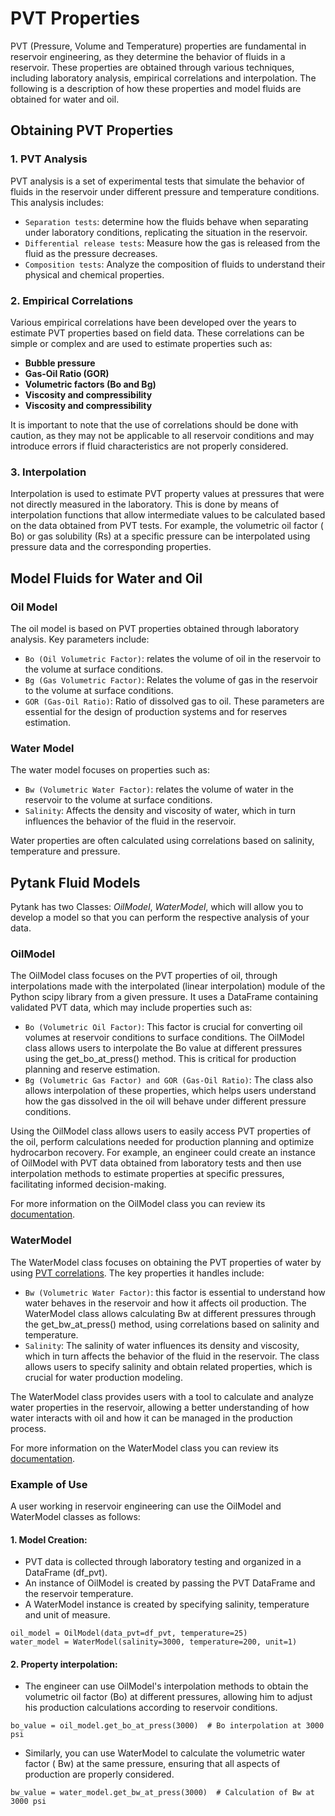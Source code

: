 # **PVT Properties**

PVT (Pressure, Volume and Temperature) properties are fundamental in reservoir
engineering, as they determine the behavior of fluids in a reservoir. These
properties are obtained through various techniques, including laboratory
analysis, empirical correlations and interpolation. The following is a
description of how these properties and model fluids are obtained for water and
oil.

## **Obtaining PVT Properties**

### 1. PVT Analysis

PVT analysis is a set of experimental tests that simulate the behavior of fluids
in the reservoir under different pressure and temperature conditions. This
analysis includes:

- ``Separation tests``: determine how the fluids behave when separating under
  laboratory conditions, replicating the situation in the reservoir.
- ``Differential release tests``: Measure how the gas is released from the fluid
  as the pressure decreases.
- ``Composition tests``: Analyze the composition of fluids to understand their
  physical and chemical properties.

### 2. Empirical Correlations

Various empirical correlations have been developed over the years to estimate
PVT properties based on field data. These correlations can be simple or
complex and are used to estimate properties such as:

- **Bubble pressure**
- **Gas-Oil Ratio (GOR)**
- **Volumetric factors (Bo and Bg)**
- **Viscosity and compressibility**
- **Viscosity and compressibility**

It is important to note that the use of correlations should be done with
caution, as they may not be applicable to all reservoir conditions and may
introduce errors if fluid characteristics are not properly considered.

### 3. Interpolation

Interpolation is used to estimate PVT property values at pressures that were
not directly measured in the laboratory. This is done by means of
interpolation functions that allow intermediate values to be calculated based
on the data obtained from PVT tests. For example, the volumetric oil factor (
Bo) or gas solubility (Rs) at a specific pressure can be interpolated using
pressure data and the corresponding properties.

## **Model Fluids for Water and Oil**

### Oil Model

The oil model is based on PVT properties obtained through laboratory analysis.
Key parameters include:

- ``Bo (Oil Volumetric Factor)``: relates the volume of oil in the reservoir to
  the volume at surface conditions.
- ``Bg (Gas Volumetric Factor)``: Relates the volume of gas in the reservoir to
  the volume at surface conditions.
- ``GOR (Gas-Oil Ratio)``: Ratio of dissolved gas to oil. These parameters are
  essential for the design of production systems and for reserves estimation.

### Water Model

The water model focuses on properties such as:

- ``Bw (Volumetric Water Factor)``: relates the volume of water in the reservoir
  to the volume at surface conditions.
- ``Salinity``: Affects the density and viscosity of water, which in turn
  influences the behavior of the fluid in the reservoir.

Water properties are often calculated using correlations based on salinity,
temperature and pressure.

## **Pytank Fluid Models**

Pytank has two Classes: *OilModel*, *WaterModel*, which will allow you to
develop a
model so that you can perform the respective analysis of your data.

### **OilModel**

The OilModel class focuses on the PVT properties of oil, through interpolations
made with the interpolated (linear interpolation) module of the Python scipy
library from a given pressure. It uses a DataFrame containing validated PVT
data, which may include properties such as:

- ``Bo (Volumetric Oil Factor)``: This factor is crucial for converting oil
  volumes at reservoir conditions to surface conditions. The OilModel class
  allows users to interpolate the Bo value at different pressures using the
  get_bo_at_press() method. This is critical for production planning and reserve
  estimation.
- ``Bg (Volumetric Gas Factor) and GOR (Gas-Oil Ratio)``: The class also allows
  interpolation of these properties, which helps users understand how the gas
  dissolved in the oil will behave under different pressure conditions.

Using the OilModel class allows users to easily access PVT properties of the
oil, perform calculations needed for production planning and optimize
hydrocarbon recovery. For example, an engineer could create an instance of
OilModel with PVT data obtained from laboratory tests and then use interpolation
methods to estimate properties at specific pressures, facilitating informed
decision-making.

For more information on the OilModel class you can review its
[documentation](/nav/API/generated/oil_model/).

### **WaterModel**

The WaterModel class focuses on obtaining the PVT properties of water by using
[PVT correlations](/nav/API/generated/pvt_correlations/). The key properties it
handles include:

- ``Bw (Volumetric Water Factor)``: this factor is essential to understand how
  water behaves in the reservoir and how it affects oil production. The
  WaterModel class allows calculating Bw at different pressures through the
  get_bw_at_press() method, using correlations based on salinity and
  temperature.
- ``Salinity``: The salinity of water influences its density and viscosity,
  which in turn affects the behavior of the fluid in the reservoir. The class
  allows users to specify salinity and obtain related properties, which is
  crucial for water production modeling.

The WaterModel class provides users with a tool to calculate and analyze water
properties in the reservoir, allowing a better understanding of how water
interacts with oil and how it can be managed in the production process.

For more information on the WaterModel class you can review its
[documentation](/nav/API/generated/water_model/).

### **Example of Use**

A user working in reservoir engineering can use the OilModel and WaterModel
classes as follows:

#### 1. Model Creation:

- PVT data is collected through laboratory testing and organized in a
  DataFrame (df_pvt).
- An instance of OilModel is created by passing the PVT DataFrame and the
  reservoir temperature.
- A WaterModel instance is created by specifying salinity, temperature and unit
  of measure.

```
oil_model = OilModel(data_pvt=df_pvt, temperature=25)
water_model = WaterModel(salinity=3000, temperature=200, unit=1)
```

#### 2. Property interpolation:

- The engineer can use OilModel's interpolation methods to obtain the volumetric
  oil factor (Bo) at different pressures, allowing him to adjust his production
  calculations according to reservoir conditions.

```
bo_value = oil_model.get_bo_at_press(3000)  # Bo interpolation at 3000 psi
```

- Similarly, you can use WaterModel to calculate the volumetric water factor (
  Bw) at the same pressure, ensuring that all aspects of production are properly
  considered.

```
bw_value = water_model.get_bw_at_press(3000)  # Calculation of Bw at 3000 psi